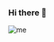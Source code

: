### Hi there 👋
![me](https://user-images.githubusercontent.com/54774847/141014722-ba0e9bb3-e3ed-407d-85bc-8a68c3f9c06a.PNG)


<!--
**CloudTolosa/CloudTolosa** is a ✨ _special_ ✨ repository because its `README.md` (this file) appears on your GitHub profile.

Here are some ideas to get you started:

- 🔭 I’m currently working on ...
- 🌱 I’m currently learning ...
- 👯 I’m looking to collaborate on ...
- 🤔 I’m looking for help with ...
- 💬 Ask me about ...
- 📫 How to reach me: ...
- 😄 Pronouns: ...
- ⚡ Fun fact: ...
-->
